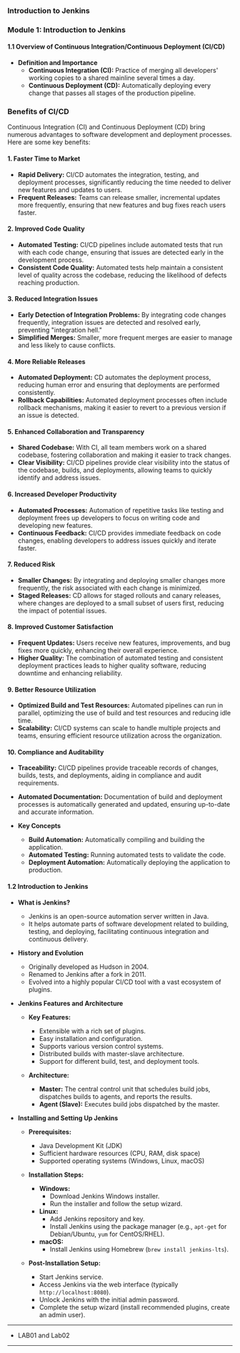 ### Introduction to Jenkins

### Module 1: Introduction to Jenkins

#### 1.1 Overview of Continuous Integration/Continuous Deployment (CI/CD)
- **Definition and Importance**
  - **Continuous Integration (CI):** Practice of merging all developers' working copies to a shared mainline several times a day.
  - **Continuous Deployment (CD):** Automatically deploying every change that passes all stages of the production pipeline.

### Benefits of CI/CD

Continuous Integration (CI) and Continuous Deployment (CD) bring numerous advantages to software development and deployment processes. Here are some key benefits:

#### 1. Faster Time to Market
- **Rapid Delivery:** CI/CD automates the integration, testing, and deployment processes, significantly reducing the time needed to deliver new features and updates to users.
- **Frequent Releases:** Teams can release smaller, incremental updates more frequently, ensuring that new features and bug fixes reach users faster.

#### 2. Improved Code Quality
- **Automated Testing:** CI/CD pipelines include automated tests that run with each code change, ensuring that issues are detected early in the development process.
- **Consistent Code Quality:** Automated tests help maintain a consistent level of quality across the codebase, reducing the likelihood of defects reaching production.

#### 3. Reduced Integration Issues
- **Early Detection of Integration Problems:** By integrating code changes frequently, integration issues are detected and resolved early, preventing "integration hell."
- **Simplified Merges:** Smaller, more frequent merges are easier to manage and less likely to cause conflicts.

#### 4. More Reliable Releases
- **Automated Deployment:** CD automates the deployment process, reducing human error and ensuring that deployments are performed consistently.
- **Rollback Capabilities:** Automated deployment processes often include rollback mechanisms, making it easier to revert to a previous version if an issue is detected.

#### 5. Enhanced Collaboration and Transparency
- **Shared Codebase:** With CI, all team members work on a shared codebase, fostering collaboration and making it easier to track changes.
- **Clear Visibility:** CI/CD pipelines provide clear visibility into the status of the codebase, builds, and deployments, allowing teams to quickly identify and address issues.

#### 6. Increased Developer Productivity
- **Automated Processes:** Automation of repetitive tasks like testing and deployment frees up developers to focus on writing code and developing new features.
- **Continuous Feedback:** CI/CD provides immediate feedback on code changes, enabling developers to address issues quickly and iterate faster.

#### 7. Reduced Risk
- **Smaller Changes:** By integrating and deploying smaller changes more frequently, the risk associated with each change is minimized.
- **Staged Releases:** CD allows for staged rollouts and canary releases, where changes are deployed to a small subset of users first, reducing the impact of potential issues.

#### 8. Improved Customer Satisfaction
- **Frequent Updates:** Users receive new features, improvements, and bug fixes more quickly, enhancing their overall experience.
- **Higher Quality:** The combination of automated testing and consistent deployment practices leads to higher quality software, reducing downtime and enhancing reliability.

#### 9. Better Resource Utilization
- **Optimized Build and Test Resources:** Automated pipelines can run in parallel, optimizing the use of build and test resources and reducing idle time.
- **Scalability:** CI/CD systems can scale to handle multiple projects and teams, ensuring efficient resource utilization across the organization.

#### 10. Compliance and Auditability
- **Traceability:** CI/CD pipelines provide traceable records of changes, builds, tests, and deployments, aiding in compliance and audit requirements.
- **Automated Documentation:** Documentation of build and deployment processes is automatically generated and updated, ensuring up-to-date and accurate information.


- **Key Concepts**
  - **Build Automation:** Automatically compiling and building the application.
  - **Automated Testing:** Running automated tests to validate the code.
  - **Deployment Automation:** Automatically deploying the application to production.

#### 1.2 Introduction to Jenkins
- **What is Jenkins?**
  - Jenkins is an open-source automation server written in Java.
  - It helps automate parts of software development related to building, testing, and deploying, facilitating continuous integration and continuous delivery.

- **History and Evolution**
  - Originally developed as Hudson in 2004.
  - Renamed to Jenkins after a fork in 2011.
  - Evolved into a highly popular CI/CD tool with a vast ecosystem of plugins.

- **Jenkins Features and Architecture**
  - **Key Features:**
    - Extensible with a rich set of plugins.
    - Easy installation and configuration.
    - Supports various version control systems.
    - Distributed builds with master-slave architecture.
    - Support for different build, test, and deployment tools.

  - **Architecture:**
    - **Master:** The central control unit that schedules build jobs, dispatches builds to agents, and reports the results.
    - **Agent (Slave):** Executes build jobs dispatched by the master.

- **Installing and Setting Up Jenkins**
  - **Prerequisites:**
    - Java Development Kit (JDK)
    - Sufficient hardware resources (CPU, RAM, disk space)
    - Supported operating systems (Windows, Linux, macOS)
  - **Installation Steps:**
    - **Windows:**
      - Download Jenkins Windows installer.
      - Run the installer and follow the setup wizard.
    - **Linux:**
      - Add Jenkins repository and key.
      - Install Jenkins using the package manager (e.g., `apt-get` for Debian/Ubuntu, `yum` for CentOS/RHEL).
    - **macOS:**
      - Install Jenkins using Homebrew (`brew install jenkins-lts`).

  - **Post-Installation Setup:**
    - Start Jenkins service.
    - Access Jenkins via the web interface (typically `http://localhost:8080`).
    - Unlock Jenkins with the initial admin password.
    - Complete the setup wizard (install recommended plugins, create an admin user).


---
- LAB01 and Lab02
---

